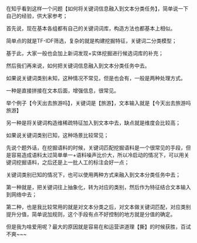 在知乎看到这样一个问题【如何将关键词信息融入到文本分类任务】，简单说一下自己的经验，供大家参考；

首先说，现在基本各组都有自己的关键词词库，构造方法也都基本上相似。

简单点的就是TF-IDF筛选，复杂的就是构建挖掘特征，关键词二分类模型；

基于此，大家一般也会加上新词发现+实体挖掘进行候选词库的补充；

然后我们再来说，如何把关键词信息融入到文本分类任务中去。

如果说关键词类别未知，这种情况不常见，但是也会有，一般是两种处理方式。

一种是直接拼接在文本后面，增强信息，很常见。

举个例子【今天出去旅游吗】，关键词是【旅游】，文本输入就是【今天出去旅游吗旅游】

另一种是将关键词构造维稀疏特征加入到文本中去，缺点就是维度会比较高；

如果说关键词类别已知，这种场景比较常见；

先说个题外话，在挖掘语料的时候，关键词匹配挖掘语料是一个很常见的手段，但是容易造成语料太过简单单一+语料噪声比价大，所以冷启动的情况下，可以用关键词挖掘语料，之后还是上一批人工的标注会好一点；

关键词类别已知的情况下，也可以使用两种方式来融入到文本分类任务中去；

第一种就是，把关键词往上抽象化，转为对应的类别，然后作为特征结合文本输入到网络中去；

第二种，也是我比较常用的就是对文本分类之后，对文本做关键词匹配，对应类别提升分值，简单说加规则，这个手段有点不好控制的地方就是分值的确定。

但是我为啥爱用呢？最大的原因就是容易在和运营讲道理【撕】的时候获胜，百试不爽~~~

